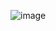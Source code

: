 ![image](https://user-images.githubusercontent.com/114580308/196679275-511ccaba-3d49-42a4-b231-680702362741.png)

